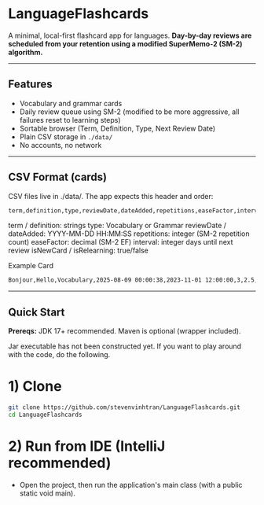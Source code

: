 # LanguageFlashcards

A minimal, local-first flashcard app for languages. **Day-by-day reviews are scheduled from your retention using a modified SuperMemo-2 (SM-2) algorithm.**

---

## Features
- Vocabulary and grammar cards
- Daily review queue using SM-2 (modified to be more aggressive, all failures reset to learning steps)
- Sortable browser (Term, Definition, Type, Next Review Date)
- Plain CSV storage in `./data/`
- No accounts, no network

---

## CSV Format (cards)

CSV files live in ./data/. The app expects this header and order:

```bash
term,definition,type,reviewDate,dateAdded,repetitions,easeFactor,interval,isNewCard,isRelearning
```

term / definition: strings
type: Vocabulary or Grammar
reviewDate / dateAdded: YYYY-MM-DD HH:MM:SS
repetitions: integer (SM-2 repetition count)
easeFactor: decimal (SM-2 EF)
interval: integer days until next review
isNewCard / isRelearning: true/false

Example Card
```bash
Bonjour,Hello,Vocabulary,2025-08-09 00:00:38,2023-11-01 12:00:00,3,2.5,14,false,false
```

---

## Quick Start

**Prereqs:** JDK 17+ recommended. Maven is optional (wrapper included).

Jar executable has not been constructed yet. If you want to play around with the code, do the following.

# 1) Clone
```bash
git clone https://github.com/stevenvinhtran/LanguageFlashcards.git
cd LanguageFlashcards
```
# 2) Run from IDE (IntelliJ recommended)
- Open the project, then run the application's main class (with a public static void main).

